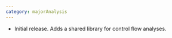 ```yaml
---
category: majorAnalysis
---
```

* Initial release. Adds a shared library for control flow analyses.
